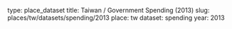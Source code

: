 type: place_dataset
title: Taiwan / Government Spending (2013)
slug: places/tw/datasets/spending/2013
place: tw
dataset: spending
year: 2013
